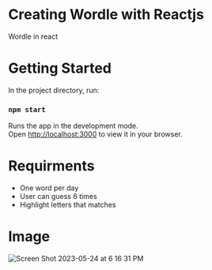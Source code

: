 # Creating Wordle with Reactjs

Wordle in react

# Getting Started

In the project directory, run:

### `npm start`

Runs the app in the development mode.\
Open [http://localhost:3000](http://localhost:3000) to view it in your browser.


# Requirments
- One word per day
- User can guess 6 times
- Highlight letters that matches

# Image
![Screen Shot 2023-05-24 at 6 16 31 PM](https://github.com/joksina/wordle-game/assets/12619243/906c9bfe-7e97-4063-bb10-f24cdaee699e)
